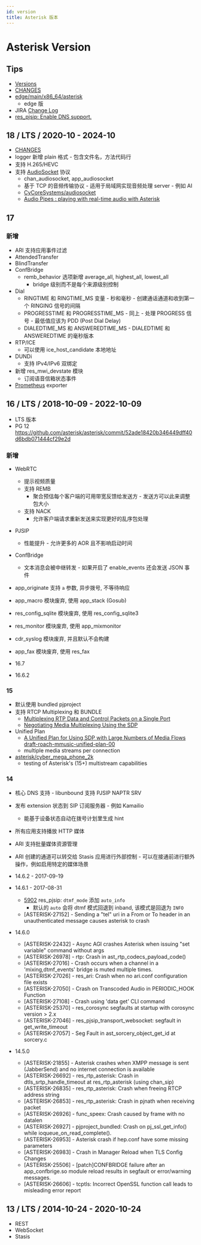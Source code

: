 ```yaml
---
id: version
title: Asterisk 版本
---
```


# Asterisk Version

## Tips
* [Versions](https://wiki.asterisk.org/wiki/display/AST/Asterisk+Versions)
* [CHANGES](https://github.com/asterisk/asterisk/blob/master/CHANGES)
* [edge/main/x86_64/asterisk](https://pkgs.alpinelinux.org/package/edge/main/x86_64/asterisk)
  * edge 版
* JIRA [Change Log](https://issues.asterisk.org/jira/browse/ASTERISK/?selectedTab=com.atlassian.jira.jira-projects-plugin:changelog-panel)
* [res_pjsip: Enable DNS support.](https://reviewboard.asterisk.org/r/3343/diff/)

## 18 / LTS / 2020-10 - 2024-10
* [CHANGES](https://raw.githubusercontent.com/asterisk/asterisk/18/CHANGES)
* logger 新增 plain 格式 - 包含文件名，方法代码行
* 支持 H.265/HEVC
* 支持 [AudioSocket](https://wiki.asterisk.org/wiki/display/AST/AudioSocket) 协议
  * chan_audiosocket, app_audiosocket
  * 基于 TCP 的音频传输协议 - 适用于局域网实现音频处理 server - 例如 AI
  * [CyCoreSystems/audiosocket](https://github.com/CyCoreSystems/audiosocket)
  * [Audio Pipes : playing with real-time audio with Asterisk](https://www.youtube.com/watch?v=tjduXbZZEgI)

## 17

### 新增
* ARI 支持应用事件过滤
* AttendedTransfer
* BlindTransfer
* ConfBridge
  * remb_behavior 选项新增 average_all, highest_all, lowest_all
    * bridge 级别而不是每个来源级别控制
* Dial
  * RINGTIME 和 RINGTIME_MS 变量 - 秒和毫秒 - 创建通话通道和收到第一个 RINGING 信号的间隔
  * PROGRESSTIME 和 PROGRESSTIME_MS - 同上 - 处理 PROGRESS 信号 - 最低值应该为 PDD (Post Dial Delay)
  * DIALEDTIME_MS 和 ANSWEREDTIME_MS - DIALEDTIME 和 ANSWEREDTIME 的毫秒版本
* RTP/ICE
  * 可以使用 ice_host_candidate 本地地址
* DUNDi
  * 支持 IPv4/IPv6 双绑定
* 新增 res_mwi_devstate 模块
  * 订阅语音信箱状态事件
* [Prometheus](https://wiki.asterisk.org/wiki/display/AST/Asterisk+17+Configuration_res_prometheus) exporter

## 16 / LTS / 2018-10-09 - 2022-10-09
* LTS 版本
* PG 12 https://github.com/asterisk/asterisk/commit/52ade18420b346449dff40d6bdb071444cf29e2d

### 新增
* WebRTC
  * 提示视频质量
  * 支持 REMB
    * 聚合预估每个客户端的可用带宽反馈给发送方 - 发送方可以此来调整包大小
  * 支持 NACK
    * 允许客户端请求重新发送来实现更好的乱序包处理
* PJSIP
  * 性能提升 - 允许更多的 AOR 且不影响启动时间
* ConfBridge
  * 文本消息会被中继转发 - 如果开启了 enable_events 还会发送 JSON 事件
* app_originate 支持 `a` 参数, 异步拨号, 不等待响应
* app_macro 模块废弃, 使用 app_stack (Gosub)
* res_config_sqlite 模块废弃, 使用 res_config_sqlite3
* res_monitor 模块废弃, 使用 app_mixmonitor
* cdr_syslog 模块废弃, 并且默认不会构建
* app_fax 模块废弃, 使用 res_fax

* 16.7
* 16.6.2

### 15
* 默认使用 bundled pjproject
* 支持 RTCP Multiplexing 和 BUNDLE
  * [Multiplexing RTP Data and Control Packets on a Single Port](https://tools.ietf.org/html/rfc5761)
  * [Negotiating Media Multiplexing Using the SDP](https://datatracker.ietf.org/doc/draft-ietf-mmusic-sdp-bundle-negotiation/)
* Unified Plan
  * [A Unified Plan for Using SDP with Large Numbers of Media Flows draft-roach-mmusic-unified-plan-00](https://tools.ietf.org/html/draft-roach-mmusic-unified-plan-00)
  * multiple media streams per connection
* [asterisk/cyber_mega_phone_2k](https://github.com/asterisk/cyber_mega_phone_2k)
  * testing of Asterisk's (15+) multistream capabilities

### 14
* 核心 DNS 支持 - libunbound 支持 PJSIP NAPTR SRV
* 发布 extension 状态到 SIP 订阅服务器 - 例如 Kamailio
  * 能基于设备状态自动在拨号计划里生成 hint
* 所有应用支持播放 HTTP 媒体
* ARI 支持批量媒体资源管理
* ARI 创建的通道可以转交给 Stasis 应用进行外部控制 - 可以在接通前进行额外操作，例如启用特定的媒体场景

* 14.6.2 - 2017-09-19
* 14.6.1 - 2017-08-31
  * [5902](https://gerrit.asterisk.org/#/c/5902/) res_pjsip: `dtmf_mode` 添加 `auto_info`
      * 默认的 `auto` 会将 dtmf 模式回退到 inband, 该模式是回退为 `INFO`
  * [ASTERISK-27152] - Sending a "tel" uri in a From or To header in an unauthenticated message causes asterisk to crash
* 14.6.0
  * [ASTERISK-22432] - Async AGI crashes Asterisk when issuing "set variable" command without args
  * [ASTERISK-26978] - rtp: Crash in ast_rtp_codecs_payload_code()
  * [ASTERISK-27016] - Crash occurs when a channel in a 'mixing,dtmf_events' bridge is muted multiple times.
  * [ASTERISK-27026] - res_ari: Crash when no ari.conf configuration file exists
  * [ASTERISK-27050] - Crash on Transcoded Audio in PERIODIC_HOOK Function
  * [ASTERISK-27108] - Crash using 'data get' CLI command
  * [ASTERISK-25370] - res_corosync segfaults at startup with corosync version > 2.x
  * [ASTERISK-27046] - res_pjsip_transport_websocket: segfault in get_write_timeout
  * [ASTERISK-27057] - Seg Fault in ast_sorcery_object_get_id at sorcery.c
* 14.5.0
  * [ASTERISK-21855] - Asterisk crashes when XMPP message is sent (JabberSend) and no internet connection is available
  * [ASTERISK-26692] - res_rtp_asterisk: Crash in dtls_srtp_handle_timeout at res_rtp_asterisk (using chan_sip)
  * [ASTERISK-26835] - res_rtp_asterisk: Crash when freeing RTCP address string
  * [ASTERISK-26853] - res_rtp_asterisk: Crash in pjnath when receiving packet
  * [ASTERISK-26926] - func_speex: Crash caused by frame with no datalen
  * [ASTERISK-26927] - pjproject_bundled: Crash on pj_ssl_get_info() while ioqueue_on_read_complete().
  * [ASTERISK-26953] - Asterisk crash if hep.conf have some missing parameters
  * [ASTERISK-26983] - Crash in Manager Reload when TLS Config Changes
  * [ASTERISK-25506] - [patch]CONFBRIDGE failure after an app_confbrige.so module reload results in segfault or error/warning messages.
  * [ASTERISK-26606] - tcptls: Incorrect OpenSSL function call leads to misleading error report

## 13 / LTS / 2014-10-24 - 2020-10-24
* REST
* WebSocket
* Stasis
